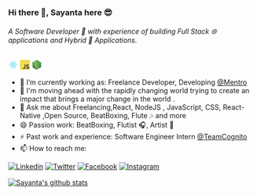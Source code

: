 ### Hi there 👋, Sayanta here 😎️
###### A Software Developer 🚀 with experience of building Full Stack 🌐 applications and Hybrid 📱 Applications.

<code><img height="20" src="https://raw.githubusercontent.com/github/explore/80688e429a7d4ef2fca1e82350fe8e3517d3494d/topics/react/react.png"></code>
<code><img height="20" src="https://raw.githubusercontent.com/github/explore/80688e429a7d4ef2fca1e82350fe8e3517d3494d/topics/javascript/javascript.png"></code>
<code><img height="20" src="https://raw.githubusercontent.com/github/explore/80688e429a7d4ef2fca1e82350fe8e3517d3494d/topics/nodejs/nodejs.png"></code>

- 🔭 I’m currently working as: Freelance Developer, Developing [@Mentro](https://github.com/Mentro-Org)
- 👯 I'm moving ahead with the rapidly changing world trying to create an impact that brings a major change in the world .
- 💬 Ask me about Freelancing,React, NodeJS , JavaScript, CSS, React-Native ,Open Source, BeatBoxing, Flute 🎶️ and more
- 😄 Passion work: BeatBoxing, Flutist 🎧️, Artist 🎨
- ⚡ Past work and experience: Software Engineer Intern [@TeamCognito](https://github.com/teamcognito-tech-llp)
- 📫 How to reach me:

[![Linkedin](https://img.shields.io/badge/LinkedIn-blue.svg?style=for-the-badge&logo=linkedin)](https://www.linkedin.com/in/sayanta-b-752432130/)
[![Twitter](https://img.shields.io/badge/Twitter-skyblue.svg?style=for-the-badge&logo=twitter)](https://twitter.com/sayanta2702)
[![Facebook](https://img.shields.io/badge/Facebook-white.svg?style=for-the-badge&logo=facebook)](https://www.facebook.com/sayanta.bhattacharjee.589)
[![Instagram](https://img.shields.io/badge/Instagram-pink.svg?style=for-the-badge&logo=instagram)](https://www.instagram.com/saynbeatbox/)

<a href="https://github.com/Sayan-dev">
 <img align="center" src="https://github-readme-stats.vercel.app/api?username=Sayan-dev&show_icons=true&theme=dracula&line_height=27" alt="Sayanta's github stats"/>
</a>
